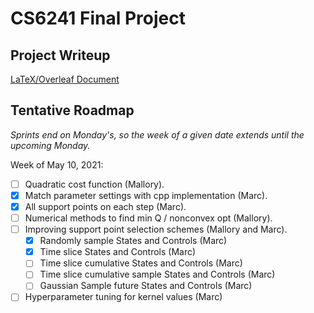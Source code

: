 # CS6241 Final Project

## Project Writeup
[LaTeX/Overleaf Document](https://www.overleaf.com/project/606cc61f5dd3032baaecb476)

## Tentative Roadmap
*Sprints end on Monday's, so the week of a given date extends until the upcoming Monday.*

Week of May 10, 2021:
- [ ] Quadratic cost function (Mallory).
- [x] Match parameter settings with cpp implementation (Marc).
- [x] All support points on each step (Marc).
- [ ] Numerical methods to find min Q / nonconvex opt (Mallory).
- [ ] Improving support point selection schemes (Mallory and Marc).
  - [x] Randomly sample States and Controls (Marc)
  - [x] Time slice States and Controls (Marc)
  - [ ] Time slice cumulative States and Controls (Marc)
  - [ ] Time slice cumulative sample States and Controls (Marc)
  - [ ] Gaussian Sample future States and Controls (Marc)
- [ ] Hyperparameter tuning for kernel values (Marc)
